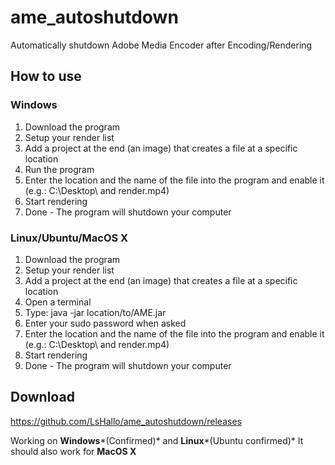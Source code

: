 # ame_autoshutdown
Automatically shutdown Adobe Media Encoder after Encoding/Rendering

## How to use
### Windows
1. Download the program
2. Setup your render list
3. Add a project at the end (an image) that creates a file at a specific location
4. Run the program
5. Enter the location and the name of the file into the program and enable it (e.g.: C:\Desktop\ and render.mp4)
6. Start rendering
7. Done - The program will shutdown your computer

### Linux/Ubuntu/MacOS X
1. Download the program
2. Setup your render list
3. Add a project at the end (an image) that creates a file at a specific location
4. Open a terminal
5. Type: java -jar location/to/AME.jar
6. Enter your sudo password when asked
6. Enter the location and the name of the file into the program and enable it (e.g.: C:\Desktop\ and render.mp4)
7. Start rendering
8. Done - The program will shutdown your computer

## Download
https://github.com/LsHallo/ame_autoshutdown/releases

Working on **Windows***(Confirmed)* and **Linux***(Ubuntu confirmed)*
It should also work for **MacOS X**
